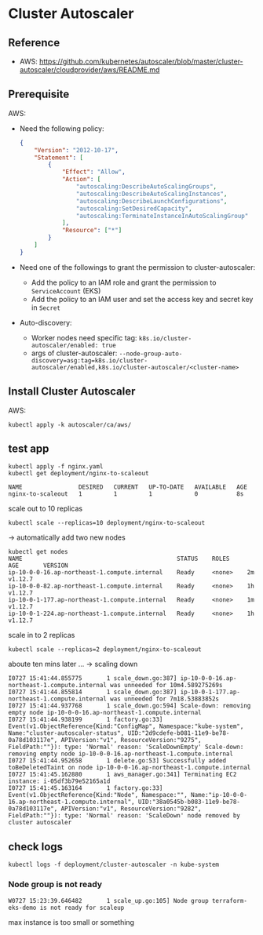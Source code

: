 # Cluster Autoscaler

## Reference

- AWS: https://github.com/kubernetes/autoscaler/blob/master/cluster-autoscaler/cloudprovider/aws/README.md

## Prerequisite
AWS:
- Need the following policy:

    ```json
    {
        "Version": "2012-10-17",
        "Statement": [
            {
                "Effect": "Allow",
                "Action": [
                    "autoscaling:DescribeAutoScalingGroups",
                    "autoscaling:DescribeAutoScalingInstances",
                    "autoscaling:DescribeLaunchConfigurations",
                    "autoscaling:SetDesiredCapacity",
                    "autoscaling:TerminateInstanceInAutoScalingGroup"
                ],
                "Resource": ["*"]
            }
        ]
    }
    ```

- Need one of the followings to grant the permission to cluster-autoscaler:
    - Add the policy to an IAM role and grant the permission to `ServiceAccount` (EKS)
    - Add the policy to an IAM user and set the access key and secret key in `Secret`
- Auto-discovery:
    - Worker nodes need specific tag: `k8s.io/cluster-autoscaler/enabled: true`
    - args of cluster-autoscaler:  `--node-group-auto-discovery=asg:tag=k8s.io/cluster-autoscaler/enabled,k8s.io/cluster-autoscaler/<cluster-name>`

## Install Cluster Autoscaler

AWS:

```
kubectl apply -k autoscaler/ca/aws/
```

## test app

```
kubectl apply -f nginx.yaml
kubectl get deployment/nginx-to-scaleout

NAME                DESIRED   CURRENT   UP-TO-DATE   AVAILABLE   AGE
nginx-to-scaleout   1         1         1            0           8s

```

scale out to 10 replicas

```
kubectl scale --replicas=10 deployment/nginx-to-scaleout
```

-> automatically add two new nodes

```
kubectl get nodes
NAME                                            STATUS    ROLES     AGE       VERSION
ip-10-0-0-16.ap-northeast-1.compute.internal    Ready     <none>    2m        v1.12.7
ip-10-0-0-82.ap-northeast-1.compute.internal    Ready     <none>    1h        v1.12.7
ip-10-0-1-177.ap-northeast-1.compute.internal   Ready     <none>    1m        v1.12.7
ip-10-0-1-224.ap-northeast-1.compute.internal   Ready     <none>    1h        v1.12.7
```

scale in to 2 replicas

```
kubectl scale --replicas=2 deployment/nginx-to-scaleout
```

aboute ten mins later ... -> scaling down

```
I0727 15:41:44.855775       1 scale_down.go:387] ip-10-0-0-16.ap-northeast-1.compute.internal was unneeded for 10m4.589275269s
I0727 15:41:44.855814       1 scale_down.go:387] ip-10-0-1-177.ap-northeast-1.compute.internal was unneeded for 7m18.53883852s
I0727 15:41:44.937768       1 scale_down.go:594] Scale-down: removing empty node ip-10-0-0-16.ap-northeast-1.compute.internal
I0727 15:41:44.938199       1 factory.go:33] Event(v1.ObjectReference{Kind:"ConfigMap", Namespace:"kube-system", Name:"cluster-autoscaler-status", UID:"2d9cdefe-b081-11e9-be78-0a78d103117e", APIVersion:"v1", ResourceVersion:"9275", FieldPath:""}): type: 'Normal' reason: 'ScaleDownEmpty' Scale-down: removing empty node ip-10-0-0-16.ap-northeast-1.compute.internal
I0727 15:41:44.952658       1 delete.go:53] Successfully added toBeDeletedTaint on node ip-10-0-0-16.ap-northeast-1.compute.internal
I0727 15:41:45.162880       1 aws_manager.go:341] Terminating EC2 instance: i-05df3b79e52165a1d
I0727 15:41:45.163164       1 factory.go:33] Event(v1.ObjectReference{Kind:"Node", Namespace:"", Name:"ip-10-0-0-16.ap-northeast-1.compute.internal", UID:"38a0545b-b083-11e9-be78-0a78d103117e", APIVersion:"v1", ResourceVersion:"9282", FieldPath:""}): type: 'Normal' reason: 'ScaleDown' node removed by cluster autoscaler
```


## check logs

```
kubectl logs -f deployment/cluster-autoscaler -n kube-system
```

### Node group is not ready

```
W0727 15:23:39.646482       1 scale_up.go:105] Node group terraform-eks-demo is not ready for scaleup
```

max instance is too small or something
